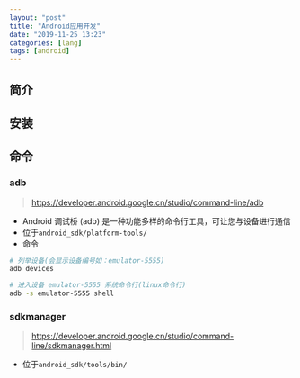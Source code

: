 ```yaml
---
layout: "post"
title: "Android应用开发"
date: "2019-11-25 13:23"
categories: [lang]
tags: [android]
---
```


## 简介

## 安装

## 命令

### adb

> https://developer.android.google.cn/studio/command-line/adb

- Android 调试桥 (adb) 是一种功能多样的命令行工具，可让您与设备进行通信
- 位于`android_sdk/platform-tools/`
- 命令

```bash
# 列举设备(会显示设备编号如：emulator-5555)
adb devices

# 进入设备 emulator-5555 系统命令行(linux命令行)
adb -s emulator-5555 shell
```

### sdkmanager

> https://developer.android.google.cn/studio/command-line/sdkmanager.html

- 位于`android_sdk/tools/bin/`


